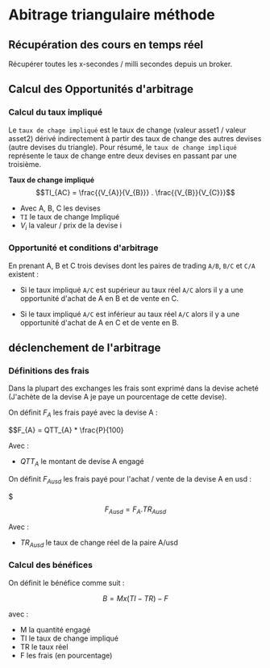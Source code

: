# Abitrage triangulaire méthode 

## Récupération des cours en temps réel

Récupérer toutes les x-secondes / milli secondes depuis un broker. 

## Calcul des Opportunités d'arbitrage
### Calcul du taux impliqué

Le `taux de chage impliqué` est le taux de change (valeur asset1 / valeur asset2) dérivé indirectement à partir des taux de change des autres devises (autre devises du triangle). Pour résumé, le `taux de change impliqué` représente le taux de change entre deux devises en passant par une troisième. 

**Taux de change impliqué**
$$TI_{AC} = \frac{{V_{A}}{V_{B}}} . \frac{{V_{B}}{V_{C}}}$$

- Avec A, B, C les devises
- `TI` le taux de change Impliqué
- $V_{i}$ la valeur / prix de la devise i

### Opportunité et conditions d'arbitrage

En prenant A, B et C trois devises dont les paires de trading `A/B`, `B/C` et `C/A` existent :  

- Si le taux impliqué `A/C` est supérieur au taux réel `A/C` alors il y a une opportunité d'achat de A en B et de vente en C.

-  Si le taux impliqué `A/C` est inférieur au taux réel `A/C` alors il y a une opportunité d'achat de A en C et de vente en B.

## déclenchement de l'arbitrage
### Définitions des frais

Dans la plupart des exchanges les frais sont exprimé dans la devise acheté (J'achète de la devise A je paye un pourcentage de cette devise). 

On définit $F_{A}$ les frais payé avec la devise A : 

$$F_{A} = QTT_{A} * \frac{P}{100}

Avec : 

- $QTT_{A}$ le montant de devise A engagé

On définit $F_{Ausd}$ les frais payé pour l'achat / vente de la devise A en usd : 

$$$F_{Ausd} = F_{A} . TR_{Ausd}$$

Avec : 

- $TR_{Ausd}$ le taux de change réel de la paire A/usd


### Calcul des bénéfices 

On définit le bénéfice comme suit : 

$$B = M x (TI - TR) - F $$

avec : 

- M la quantité engagé
- TI le taux de change impliqué
- TR le taux réel
- F les frais (en pourcentage)

